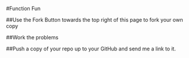 #Function Fun

##Use the Fork Button towards the top right of this page to fork your own copy

##Work the problems

##Push a copy of your repo up to your GitHub and send me a link to it.